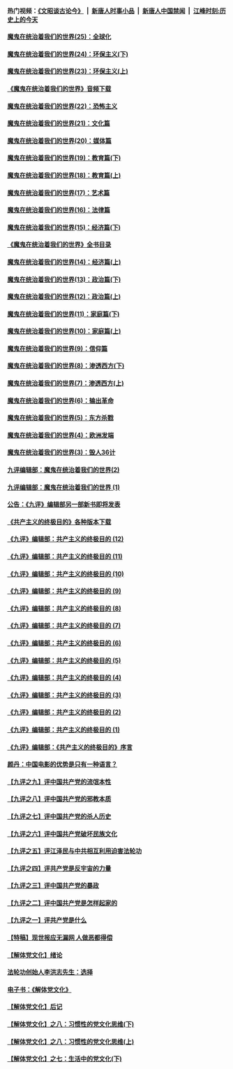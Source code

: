 #### 热门视频：[《文昭谈古论今》](https://github.com/gfw-breaker/wenzhao/blob/master/README.md?t=11011233) &nbsp;|&nbsp; [新唐人时事小品](https://github.com/gfw-breaker/ntdtv-comedy/blob/master/README.md?t=11011233) &nbsp;|&nbsp; [新唐人中国禁闻](https://github.com/gfw-breaker/ntdtv-news/blob/master/README.md?t=11011233) &nbsp;|&nbsp; [江峰时刻:历史上的今天](https://github.com/gfw-breaker/today-in-history/blob/master/README.md?t=11011233) 

#### [魔鬼在统治着我们的世界(25)：全球化](../pages/nsc422/n10788205.md?t=11011233) 

#### [魔鬼在统治着我们的世界(24)：环保主义(下)](../pages/nsc422/n10695307.md?t=11011233) 

#### [魔鬼在统治着我们的世界(23)：环保主义(上)](../pages/nsc422/n10688613.md?t=11011233) 

#### [《魔鬼在统治着我们的世界》音频下载](../pages/nsc422/n10635553.md?t=11011233) 

#### [魔鬼在统治着我们的世界(22)：恐怖主义](../pages/nsc422/n10614727.md?t=11011233) 

#### [魔鬼在统治着我们的世界(21)：文化篇](../pages/nsc422/n10597706.md?t=11011233) 

#### [魔鬼在统治着我们的世界(20)：媒体篇](../pages/nsc422/n10586579.md?t=11011233) 

#### [魔鬼在统治着我们的世界(19)：教育篇(下)](../pages/nsc422/n10564808.md?t=11011233) 

#### [魔鬼在统治着我们的世界(18)：教育篇(上)](../pages/nsc422/n10526970.md?t=11011233) 

#### [魔鬼在统治着我们的世界(17)：艺术篇](../pages/nsc422/n10499093.md?t=11011233) 

#### [魔鬼在统治着我们的世界(16)：法律篇](../pages/nsc422/n10485969.md?t=11011233) 

#### [魔鬼在统治着我们的世界(15)：经济篇(下)](../pages/nsc422/n10469975.md?t=11011233) 

#### [《魔鬼在统治着我们的世界》全书目录](../pages/nsc422/n10464261.md?t=11011233) 

#### [魔鬼在统治着我们的世界(14)：经济篇(上)](../pages/nsc422/n10457370.md?t=11011233) 

#### [魔鬼在统治着我们的世界(13)：政治篇(下)](../pages/nsc422/n10448270.md?t=11011233) 

#### [魔鬼在统治着我们的世界(12)：政治篇(上)](../pages/nsc422/n10444576.md?t=11011233) 

#### [魔鬼在统治着我们的世界(11)：家庭篇(下)](../pages/nsc422/n10440961.md?t=11011233) 

#### [魔鬼在统治着我们的世界(10)：家庭篇(上)](../pages/nsc422/n10435448.md?t=11011233) 

#### [魔鬼在统治着我们的世界(9)：信仰篇](../pages/nsc422/n10432159.md?t=11011233) 

#### [魔鬼在统治着我们的世界(8)：渗透西方(下)](../pages/nsc422/n10429603.md?t=11011233) 

#### [魔鬼在统治着我们的世界(7)：渗透西方(上)](../pages/nsc422/n10426013.md?t=11011233) 

#### [魔鬼在统治着我们的世界(6)：输出革命](../pages/nsc422/n10421536.md?t=11011233) 

#### [魔鬼在统治着我们的世界(5)：东方杀戮](../pages/nsc422/n10417707.md?t=11011233) 

#### [魔鬼在统治着我们的世界(4)：欧洲发端](../pages/nsc422/n10414890.md?t=11011233) 

#### [魔鬼在统治着我们的世界(3)：毁人36计](../pages/nsc422/n10411583.md?t=11011233) 

#### [九评编辑部：魔鬼在统治着我们的世界(2)](../pages/nsc422/n10410036.md?t=11011233) 

#### [九评编辑部：魔鬼在统治着我们的世界 (1)](../pages/nsc422/n10406825.md?t=11011233) 

#### [公告：《九评》编辑部另一部新书即将发表](../pages/nsc422/n10405104.md?t=11011233) 

#### [《共产主义的终极目的》各种版本下载](../pages/nsc422/n10022138.md?t=11011233) 

#### [《九评》编辑部：共产主义的终极目的 (12)](../pages/nsc422/n9933272.md?t=11011233) 

#### [《九评》编辑部：共产主义的终极目的 (11)](../pages/nsc422/n9924973.md?t=11011233) 

#### [《九评》编辑部：共产主义的终极目的 (10)](../pages/nsc422/n9920883.md?t=11011233) 

#### [《九评》编辑部：共产主义的终极目的 (9)](../pages/nsc422/n9916363.md?t=11011233) 

#### [《九评》编辑部：共产主义的终极目的 (8)](../pages/nsc422/n9912488.md?t=11011233) 

#### [《九评》编辑部：共产主义的终极目的 (7)](../pages/nsc422/n9901176.md?t=11011233) 

#### [《九评》编辑部：共产主义的终极目的 (6)](../pages/nsc422/n9899359.md?t=11011233) 

#### [《九评》编辑部：共产主义的终极目的 (5)](../pages/nsc422/n9893174.md?t=11011233) 

#### [《九评》编辑部：共产主义的终极目的 (4)](../pages/nsc422/n9891246.md?t=11011233) 

#### [《九评》编辑部：共产主义的终极目的 (3)](../pages/nsc422/n9879879.md?t=11011233) 

#### [《九评》编辑部：共产主义的终极目的 (2)](../pages/nsc422/n9876205.md?t=11011233) 

#### [《九评》编辑部：共产主义的终极目的 (1)](../pages/nsc422/n9865857.md?t=11011233) 

#### [《九评》编辑部：《共产主义的终极目的》序言](../pages/nsc422/n9862666.md?t=11011233) 

#### [颜丹：中国电影的优势是只有一种语言？](../pages/nsc422/n9583062.md?t=11011233) 

#### [【九评之九】评中国共产党的流氓本性](../pages/nsc422/n737542.md?t=11011233) 

#### [【九评之八】评中国共产党的邪教本质](../pages/nsc422/n735942.md?t=11011233) 

#### [【九评之七】评中国共产党的杀人历史](../pages/nsc422/n733806.md?t=11011233) 

#### [【九评之六】评中国共产党破坏民族文化](../pages/nsc422/n731667.md?t=11011233) 

#### [【九评之五】评江泽民与中共相互利用迫害法轮功](../pages/nsc422/n730058.md?t=11011233) 

#### [【九评之四】评共产党是反宇宙的力量](../pages/nsc422/n727814.md?t=11011233) 

#### [【九评之三】评中国共产党的暴政](../pages/nsc422/n725597.md?t=11011233) 

#### [【九评之二】评中国共产党是怎样起家的](../pages/nsc422/n723946.md?t=11011233) 

#### [【九评之一】评共产党是什么](../pages/nsc422/n722529.md?t=11011233) 

#### [【特稿】现世报应无漏网 人做恶都得偿](../pages/nsc422/n4215167.md?t=11011233) 

#### [【解体党文化】绪论](../pages/nsc422/n1449356.md?t=11011233) 

#### [法轮功创始人李洪志先生：选择](../pages/nsc422/n3580738.md?t=11011233) 

#### [电子书：《解体党文化》](../pages/nsc422/n1573484.md?t=11011233) 

#### [【解体党文化】后记](../pages/nsc422/n1531999.md?t=11011233) 

#### [【解体党文化】之八：习惯性的党文化思维(下)](../pages/nsc422/n1526477.md?t=11011233) 

#### [【解体党文化】之八：习惯性的党文化思维(上)](../pages/nsc422/n1520631.md?t=11011233) 

#### [【解体党文化】之七：生活中的党文化(下)](../pages/nsc422/n1513446.md?t=11011233) 

